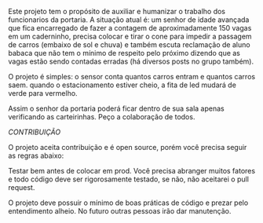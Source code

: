 Este projeto tem o propósito de auxiliar e humanizar o trabalho dos funcionarios da portaria. 
A situação atual é: um senhor de idade avançada que fica encarregado de fazer a contagem de aproximadamente 150 vagas em um caderninho, precisa colocar e tirar o cone para impedir a passagem de carros (embaixo de sol e chuva) e também escuta reclamação de aluno babaca que não tem o mínimo de respeito pelo próximo dizendo que as vagas estão sendo contadas erradas (há diversos posts no grupo também).

O projeto é simples: o sensor conta quantos carros entram e quantos carros saem. 
quando o estacionamento estiver cheio, a fita de led mudará de verde para vermelho.

Assim o senhor da portaria poderá ficar dentro de sua sala apenas verificando as carteirinhas.
Peço a colaboração de todos.

*CONTRIBUIÇÃO*

O projeto aceita contribuição e é open source, porém você precisa seguir as regras abaixo:

Testar bem antes de colocar em prod. Você precisa abranger muitos fatores e todo código deve ser rigorosamente testado, se não, não aceitarei o pull request.

O projeto deve possuir o mínimo de boas práticas de código e prezar pelo entendimento alheio. No futuro outras pessoas irão dar manutenção.


